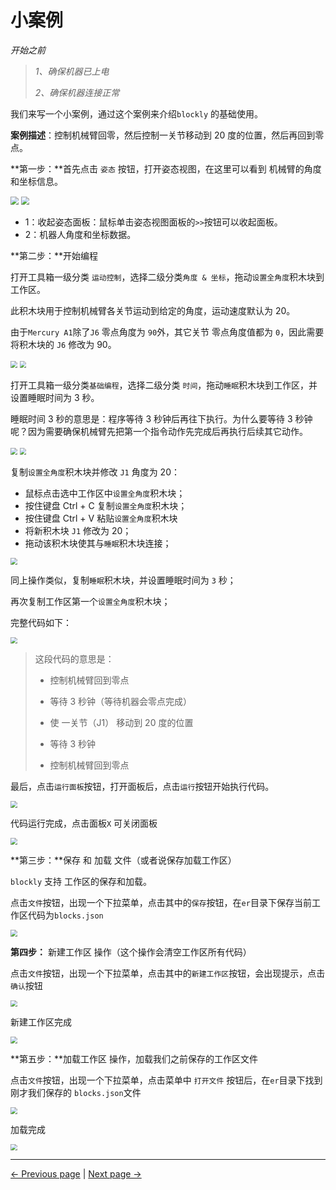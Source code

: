 # 小案例

*开始之前*

> *1、确保机器已上电*
>
> *2、确保机器连接正常*

我们来写一个小案例，通过这个案例来介绍`blockly` 的基础使用。

**案例描述**：控制机械臂回零，然后控制一关节移动到 20 度的位置，然后再回到零点。



**第一步：**首先点击 `姿态` 按钮，打开姿态视图，在这里可以看到 机械臂的角度和坐标信息。



<img src="..\resources\1-blockly\images\littleCase\1.png" style="zoom:80%;" />

<img src="..\resources\1-blockly\images\littleCase\zitai.png" style="zoom:80%;" />



- 1：收起姿态面板：鼠标单击姿态视图面板的`>>`按钮可以收起面板。
- 2：机器人角度和坐标数据。





**第二步：**开始编程

打开工具箱一级分类 `运动控制`，选择二级分类`角度 & 坐标`，拖动`设置全角度`积木块到工作区。

此积木块用于控制机械臂各关节运动到给定的角度，运动速度默认为 20。

由于`Mercury A1`除了`J6` 零点角度为 `90`外，其它关节 零点角度值都为 `0`，因此需要将积木块的 `J6` 修改为 90。



<img src="..\resources\1-blockly\images\littleCase\3.png" style="zoom: 67%;" />

<img src="..\resources\1-blockly\images\littleCase\send_coords.png" style="zoom: 67%;" />





打开工具箱一级分类`基础编程`，选择二级分类 `时间`，拖动`睡眠`积木块到工作区，并设置睡眠时间为 3 秒。

睡眠时间 3 秒的意思是：程序等待 3 秒钟后再往下执行。为什么要等待 3 秒钟呢？因为需要确保机械臂先把第一个指令动作先完成后再执行后续其它动作。

<img src="..\resources\1-blockly\images\littleCase\5.png" style="zoom: 67%;" />

<img src="..\resources\1-blockly\images\littleCase\6.png" style="zoom: 67%;" />





复制`设置全角度`积木块并修改 `J1` 角度为 20：
- 鼠标点击选中工作区中`设置全角度`积木块；
- 按住键盘 Ctrl + C 复制`设置全角度`积木块；
- 按住键盘 Ctrl + V 粘贴`设置全角度`积木块
- 将新积木块 `J1` 修改为 20；
- 拖动该积木块使其与`睡眠`积木块连接；

<img src="..\resources\1-blockly\images\littleCase\7.png" style="zoom: 67%;" />



同上操作类似，复制`睡眠`积木块，并设置睡眠时间为 `3` 秒；

再次复制工作区第一个`设置全角度`积木块；



完整代码如下：

<img src="..\resources\1-blockly\images\littleCase\code.png" style="zoom: 67%;" />

> 这段代码的意思是：
>
> - 控制机械臂回到零点
>
> - 等待 3 秒钟（等待机器会零点完成）
>
> - 使 一关节（J1） 移动到 20 度的位置
>
> - 等待 3 秒钟
>
> - 控制机械臂回到零点





最后，点击`运行面板`按钮，打开面板后，点击`运行`按钮开始执行代码。

<img src="..\resources\1-blockly\images\littleCase\run.png" style="zoom: 67%;" />



代码运行完成，点击面板`X` 可关闭面板

<img src="..\resources\1-blockly\images\littleCase\run_finish.png" style="zoom: 67%;" />







**第三步：**保存 和 加载 文件（或者说保存加载工作区）



`blockly` 支持 工作区的保存和加载。



点击`文件`按钮，出现一个下拉菜单，点击其中的`保存`按钮，在`er`目录下保存当前工作区代码为`blocks.json`

<img src="..\resources\1-blockly\images\littleCase\save.png" style="zoom: 67%;" />





**第四步：** 新建工作区 操作（这个操作会清空工作区所有代码）

点击`文件`按钮，出现一个下拉菜单，点击其中的`新建工作区`按钮，会出现提示，点击`确认`按钮

<img src="..\resources\1-blockly\images\littleCase\clear_tips.png" style="zoom: 67%;" />



新建工作区完成

<img src="..\resources\1-blockly\images\littleCase\new.png" style="zoom: 67%;" />







**第五步：**加载工作区 操作，加载我们之前保存的工作区文件

点击`文件`按钮，出现一个下拉菜单，点击菜单中 `打开文件` 按钮后，在`er`目录下找到刚才我们保存的 `blocks.json`文件

<img src="..\resources\1-blockly\images\littleCase\load.png" style="zoom: 67%;" />



加载完成

<img src="..\resources\1-blockly\images\littleCase\load_finish.png" style="zoom: 67%;" />

---

[← Previous page](./2-interface_description.md) | [Next page →](./4-autofill.md)


